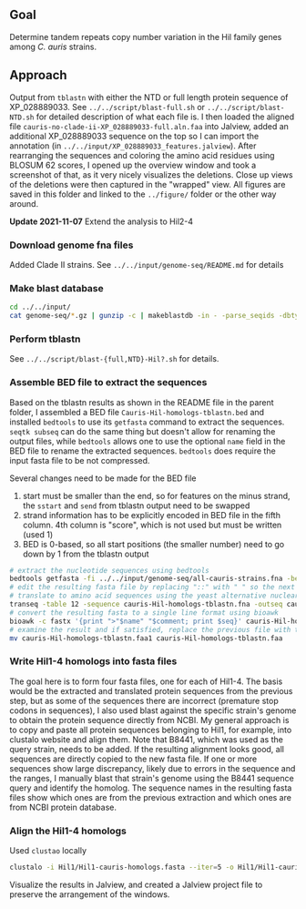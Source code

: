 ## Goal
Determine tandem repeats copy number variation in the Hil family genes among _C. auris_ strains.

## Approach
Output from `tblastn` with either the NTD or full length protein sequence of XP_028889033. See `../../script/blast-full.sh` or `../../script/blast-NTD.sh` for detailed description of what each file is. I then loaded the aligned file `cauris-no-clade-ii-XP_028889033-full.aln.faa` into Jalview, added an additional XP_028889033 sequence on the top so I can import the annotation (in `../../input/XP_028889033_features.jalview`). After rearranging the sequences and coloring the amino acid residues using BLOSUM 62 scores, I opened up the overview window and took a screenshot of that, as it very nicely visualizes the deletions. Close up views of the deletions were then captured in the "wrapped" view. All figures are saved in this folder and linked to the `../figure/` folder or the other way around.

**Update 2021-11-07**
Extend the analysis to Hil2-4

### Download genome fna files
Added Clade II strains. See `../../input/genome-seq/README.md` for details

### Make blast database
```bash
cd ../../input/
cat genome-seq/*.gz | gunzip -c | makeblastdb -in - -parse_seqids -dbtype nucl -title Cand_auris_strains -out blastdb/Cand_auris_strains
```

### Perform tblastn
See `../../script/blast-{full,NTD}-Hil?.sh` for details.

### Assemble BED file to extract the sequences
Based on the tblastn results as shown in the README file in the parent folder, I assembled a BED file `Cauris-Hil-homologs-tblastn.bed` and installed `bedtools` to use its `getfasta` command to extract the sequences. `seqtk subseq` can do the same thing but doesn't allow for renaming the output files, while `bedtools` allows one to use the optional `name` field in the BED file to rename the extracted sequences. `bedtools` does require the input fasta file to be not compressed.

Several changes need to be made for the BED file
1. start must be smaller than the end, so for features on the minus strand, the `sstart` and `send` from tblastn output need to be swapped
1. strand information has to be explicitly encoded in BED file in the fifth column. 4th column is "score", which is not used but must be written (used 1)
1. BED is 0-based, so all start positions (the smaller number) need to go down by 1 from the tblastn output

```bash
# extract the nucleotide sequences using bedtools
bedtools getfasta -fi ../../input/genome-seq/all-cauris-strains.fna -bed Cauris-Hil-homologs-tblastn.bed -s -name -fo cauris-Hil-homologs-tblastn.fna
# edit the resulting fasta file by replacing "::" with " " so the next tool will properly deal with the sequence names
# translate to amino acid sequences using the yeast alternative nuclear code table using EMBOSS::transeq
transeq -table 12 -sequence cauris-Hil-homologs-tblastn.fna -outseq cauris-Hil-homologs-tblastn.faa
# convert the resulting fasta to a single line format using bioawk
bioawk -c fastx '{print ">"$name" "$comment; print $seq}' cauris-Hil-homologs-tblastn.faa >| cauris-Hil-homologs-tblastn.faa1
# examine the result and if satisfied, replace the previous file with the reformatted file
mv cauris-Hil-homologs-tblastn.faa1 cauris-Hil-homologs-tblastn.faa
```

### Write Hil1-4 homologs into fasta files
The goal here is to form four fasta files, one for each of Hil1-4. The basis would be the extracted and translated protein sequences from the previous step, but as some of the sequences there are incorrect (premature stop codons in sequences), I also used blast against the specific strain's genome to obtain the protein sequence directly from NCBI. My general approach is to copy and paste all protein sequences belonging to Hil1, for example, into clustalo website and align them. Note that B8441, which was used as the query strain, needs to be added. If the resulting alignment looks good, all sequences are directly copied to the new fasta file. If one or more sequences show large discrepancy, likely due to errors in the sequence and the ranges, I manually blast that strain's genome using the B8441 sequence query and identify the homolog. The sequence names in the resulting fasta files show which ones are from the previous extraction and which ones are from NCBI protein database.

### Align the Hil1-4 homologs
Used `clustao` locally

```bash
clustalo -i Hil1/Hil1-cauris-homologs.fasta --iter=5 -o Hil1/Hil1-cauris-homologs.faa
```

Visualize the results in Jalview, and created a Jalview project file to preserve the arrangement of the windows.
